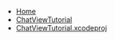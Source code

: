 <!-- docs/_sidebar.md -->
- [Home](/)
- [ChatViewTutorial](Tutorials/ChatViewTutorial/ChatViewTutorial/)
- [ChatViewTutorial.xcodeproj](Tutorials/ChatViewTutorial/ChatViewTutorial.xcodeproj/)
